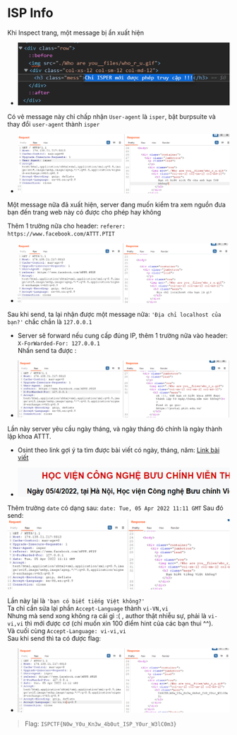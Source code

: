 # ISP Info


Khi Inspect trang, một message bị ẩn xuất hiện

- ![](images/1.png)

Có vẻ message này chỉ chấp nhận `User-agent` là `isper`, bật burpsuite và thay đổi `user-agent` thành `isper`

- ![](images/2.png)

Một message nữa đã xuất hiện, server đang muốn kiểm tra xem nguồn đưa bạn đến trang web này có được cho phép hay không <br>

Thêm 1 trường nữa cho header: `referer: https://www.facebook.com/ATTT.PTIT`
- ![](images/3.png)

Sau khi send, ta lại nhận được một message nữa: `'Địa chỉ localhost của bạn?'` chắc chắn là `127.0.0.1`

- Server sẽ forward nếu cung cấp đúng IP, thêm 1 trường nữa vào header: `X-ForWarded-For: 127.0.0.1`<br>Nhấn send ta được : 

- ![](images/4.png)  

Lần này server yêu cầu ngày tháng, và ngày tháng đó chính là ngày thành lập khoa ATTT. 
- Osint theo link gợi ý ta tìm được bài viết có ngày, tháng, năm: <a href="https://portal.ptit.edu.vn/hoc-vien-cong-nghe-buu-chinh-vien-thong-thanh-lap-khoa-an-toan-thong-tin/">Link bài viết</a>

- ![](images/5.png)

 Thêm trường `date` có dạng sau: `date: Tue, 05 Apr 2022 11:11 GMT`
 Sau đó send: ![](images/6.png)

 Lần này lại là `'bạn có biết tiếng Việt không?'`<br>Ta chỉ cần sửa lại phần `Accept-Language` thành `vi-VN,vi`<br>
 Nhưng mà send xong không ra cái gì :( , author thật nhiễu sự, phải là `vi-vi,vi` thì mới được cơ (chỉ muốn xin 100 điểm hint của các bạn thui ^^).<br>
 Và cuối cùng `Accept-Language: vi-vi,vi`  
 Sau khi send thì ta có được flag:

-  ![](images/7.png)

>Flag: `ISPCTF{N0w_Y0u_Kn3w_4b0ut_ISP_Y0ur_W3lC0m3}`














































